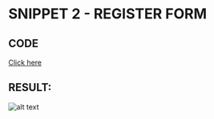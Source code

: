 # SNIPPET 2 - REGISTER FORM
## CODE

[Click here](https://github.com/mauro-codes/tailwind-css-snippets/blob/master/snippet-2/snippet-2.html)

## RESULT:

![alt text](https://github.com/mauro-codes/tailwind-css-snippets/blob/master/snippet-2/snippet-2-result.png "Snippet 2 - Result")
